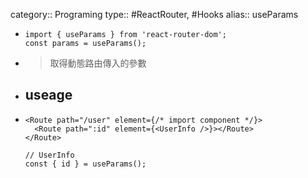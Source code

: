 category:: Programing
type:: #ReactRouter, #Hooks
alias:: useParams

- ```tsx
  import { useParams } from 'react-router-dom';
  const params = useParams();
  ```
- > 取得動態路由傳入的參數
- ## useage
- ```tsx
  <Route path="/user" element={/* import component */}>
  	<Route path=":id" element={<UserInfo />}></Route>
  </Route>
  
  // UserInfo
  const { id } = useParams();
  ```